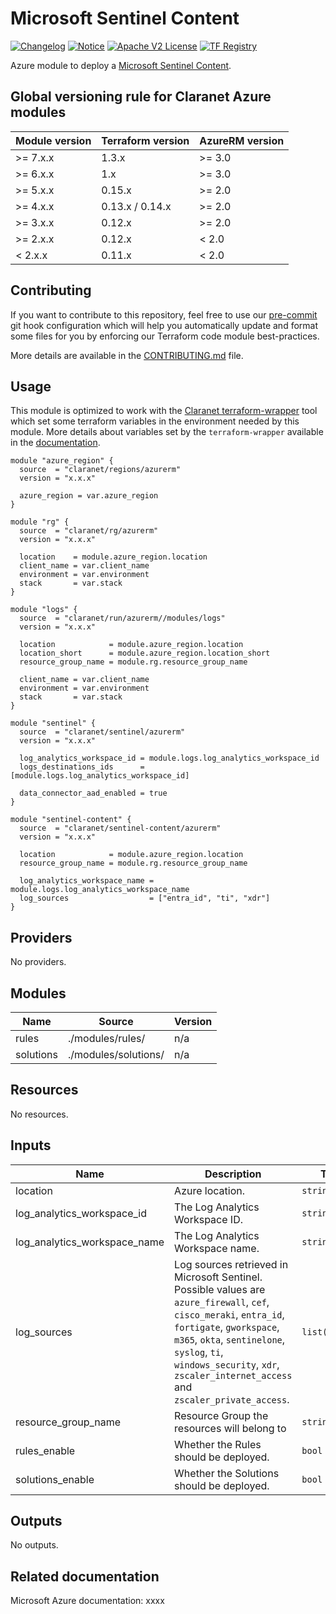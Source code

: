 # Microsoft Sentinel Content
[![Changelog](https://img.shields.io/badge/changelog-release-green.svg)](CHANGELOG.md) [![Notice](https://img.shields.io/badge/notice-copyright-yellow.svg)](NOTICE) [![Apache V2 License](https://img.shields.io/badge/license-Apache%20V2-orange.svg)](LICENSE) [![TF Registry](https://img.shields.io/badge/terraform-registry-blue.svg)](https://registry.terraform.io/modules/claranet/sentinel-content/azurerm/)

Azure module to deploy a [Microsoft Sentinel Content](https://docs.microsoft.com/en-us/azure/xxxxxxx).

<!-- BEGIN_TF_DOCS -->
## Global versioning rule for Claranet Azure modules

| Module version | Terraform version | AzureRM version |
| -------------- | ----------------- | --------------- |
| >= 7.x.x       | 1.3.x             | >= 3.0          |
| >= 6.x.x       | 1.x               | >= 3.0          |
| >= 5.x.x       | 0.15.x            | >= 2.0          |
| >= 4.x.x       | 0.13.x / 0.14.x   | >= 2.0          |
| >= 3.x.x       | 0.12.x            | >= 2.0          |
| >= 2.x.x       | 0.12.x            | < 2.0           |
| <  2.x.x       | 0.11.x            | < 2.0           |

## Contributing

If you want to contribute to this repository, feel free to use our [pre-commit](https://pre-commit.com/) git hook configuration
which will help you automatically update and format some files for you by enforcing our Terraform code module best-practices.

More details are available in the [CONTRIBUTING.md](./CONTRIBUTING.md#pull-request-process) file.

## Usage

This module is optimized to work with the [Claranet terraform-wrapper](https://github.com/claranet/terraform-wrapper) tool
which set some terraform variables in the environment needed by this module.
More details about variables set by the `terraform-wrapper` available in the [documentation](https://github.com/claranet/terraform-wrapper#environment).

```hcl
module "azure_region" {
  source  = "claranet/regions/azurerm"
  version = "x.x.x"

  azure_region = var.azure_region
}

module "rg" {
  source  = "claranet/rg/azurerm"
  version = "x.x.x"

  location    = module.azure_region.location
  client_name = var.client_name
  environment = var.environment
  stack       = var.stack
}

module "logs" {
  source  = "claranet/run/azurerm//modules/logs"
  version = "x.x.x"

  location            = module.azure_region.location
  location_short      = module.azure_region.location_short
  resource_group_name = module.rg.resource_group_name

  client_name = var.client_name
  environment = var.environment
  stack       = var.stack
}

module "sentinel" {
  source  = "claranet/sentinel/azurerm"
  version = "x.x.x"

  log_analytics_workspace_id = module.logs.log_analytics_workspace_id
  logs_destinations_ids      = [module.logs.log_analytics_workspace_id]

  data_connector_aad_enabled = true
}

module "sentinel-content" {
  source  = "claranet/sentinel-content/azurerm"
  version = "x.x.x"

  location            = module.azure_region.location
  resource_group_name = module.rg.resource_group_name

  log_analytics_workspace_name = module.logs.log_analytics_workspace_name
  log_sources                  = ["entra_id", "ti", "xdr"]
}
```

## Providers

No providers.

## Modules

| Name | Source | Version |
|------|--------|---------|
| rules | ./modules/rules/ | n/a |
| solutions | ./modules/solutions/ | n/a |

## Resources

No resources.

## Inputs

| Name | Description | Type | Default | Required |
|------|-------------|------|---------|:--------:|
| location | Azure location. | `string` | n/a | yes |
| log\_analytics\_workspace\_id | The Log Analytics Workspace ID. | `string` | n/a | yes |
| log\_analytics\_workspace\_name | The Log Analytics Workspace name. | `string` | n/a | yes |
| log\_sources | Log sources retrieved in Microsoft Sentinel. Possible values are `azure_firewall`, `cef`, `cisco_meraki`, `entra_id`, `fortigate`, `gworkspace`, `m365`, `okta`, `sentinelone`, `syslog`, `ti`, `windows_security`, `xdr`, `zscaler_internet_access` and `zscaler_private_access`. | `list(string)` | n/a | yes |
| resource\_group\_name | Resource Group the resources will belong to | `string` | n/a | yes |
| rules\_enable | Whether the Rules should be deployed. | `bool` | `false` | no |
| solutions\_enable | Whether the Solutions should be deployed. | `bool` | `true` | no |

## Outputs

No outputs.
<!-- END_TF_DOCS -->

## Related documentation

Microsoft Azure documentation: xxxx

